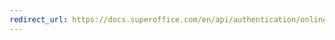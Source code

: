 ```yaml
---
redirect_url: https://docs.superoffice.com/en/api/authentication/online/certificates/add-certificate-snap-in.html
---
```

